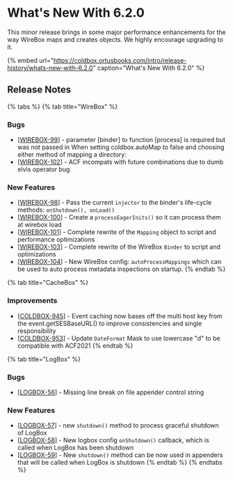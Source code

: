 # What's New With 6.2.0

This minor release brings in some major performance enhancements for the way WireBox maps and creates objects.  We highly encourage upgrading to it.

{% embed url="https://coldbox.ortusbooks.com/intro/release-history/whats-new-with-6.2.0" caption="What\'s New With 6.2.0" %}

## Release Notes

{% tabs %}
{% tab title="WireBox" %}
### Bugs

* \[[WIREBOX-99](https://ortussolutions.atlassian.net/browse/WIREBOX-99)\] - parameter \[binder\] to function \[process\] is required but was not passed in When setting coldbox.autoMap to false and choosing either method of mapping a directory:
* \[[WIREBOX-102](https://ortussolutions.atlassian.net/browse/WIREBOX-102)\] - ACF incompats with future combinations due to dumb elvis operator bug

### New Features

* \[[WIREBOX-98](https://ortussolutions.atlassian.net/browse/WIREBOX-98)\] - Pass the current `injector` to the binder's life-cycle methods: `onShutdown(), onLoad()`
* \[[WIREBOX-100](https://ortussolutions.atlassian.net/browse/WIREBOX-100)\] - Create a `processEagerInits()` so it can process them at wirebox load
* \[[WIREBOX-101](https://ortussolutions.atlassian.net/browse/WIREBOX-101)\] - Complete rewrite of the `Mapping` object to script and performance optimizations
* \[[WIREBOX-103](https://ortussolutions.atlassian.net/browse/WIREBOX-103)\] - Complete rewrite of the WireBox `Binder` to script and optimizations
* \[[WIREBOX-104](https://ortussolutions.atlassian.net/browse/WIREBOX-104)\] - New WireBox config: `autoProcessMappings` which can be used to auto process metadata inspections on startup.
{% endtab %}

{% tab title="CacheBox" %}
### Improvements

* \[[COLDBOX-945](https://ortussolutions.atlassian.net/browse/COLDBOX-945)\] - Event caching now bases off the multi host key from the event.getSESBaseURL\(\) to improve consistencies and single responsibility
* \[[COLDBOX-953](https://ortussolutions.atlassian.net/browse/COLDBOX-953)\] - Update `DateFormat` Mask to use lowercase "d" to be compatible with ACF2021
{% endtab %}

{% tab title="LogBox" %}
### Bugs

* \[[LOGBOX-56](https://ortussolutions.atlassian.net/browse/LOGBOX-56)\] - Missing line break on file appender control string

### New Features

* \[[LOGBOX-57](https://ortussolutions.atlassian.net/browse/LOGBOX-57)\] - new `shutdown()` method to process graceful shutdown of LogBox
* \[[LOGBOX-58](https://ortussolutions.atlassian.net/browse/LOGBOX-58)\] - New logbox config `onShutdown()` callback, which is called when LogBox has been shutdown
* \[[LOGBOX-59](https://ortussolutions.atlassian.net/browse/LOGBOX-59)\] - New `shutdown()` method can be now used in appenders that will be called when LogBox is shutdown
{% endtab %}
{% endtabs %}

## 

